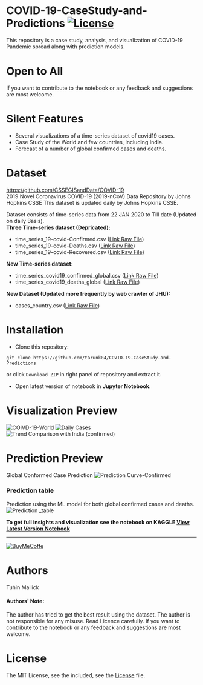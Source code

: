 # COVID-19-CaseStudy-and-Predictions [![License](https://img.shields.io/github/license/mashape/apistatus.svg?maxAge=2592000)](https://github.com/tarunk04/COVID-19-CaseStudy-and-Predictions/blob/master/LICENSE)
This repository is a case study, analysis, and visualization of COVID-19 Pandemic spread along with prediction models.
# Open to All
If you want to contribute to the notebook or any feedback and suggestions are most welcome. 
 

Silent Features 
================
* Several visualizations of a time-series dataset of covid19 cases.   
* Case Study of the World and few countries, including India. 
* Forecast of a number of global confirmed cases and deaths.

Dataset
======
https://github.com/CSSEGISandData/COVID-19
<br>
2019 Novel Coronavirus COVID-19 (2019-nCoV) Data Repository by Johns Hopkins CSSE
This dataset is updated daily by Johns Hopkins CSSE.

Dataset consists of time-series data from 22 JAN 2020 to Till date (Updated on daily Basis).<br>
**Three Time-series dataset (Depricated):**
* time_series_19-covid-Confirmed.csv ([Link Raw File](https://raw.githubusercontent.com/CSSEGISandData/COVID-19/master/csse_covid_19_data/csse_covid_19_time_series/time_series_19-covid-Confirmed.csv))
* time_series_19-covid-Deaths.csv ([Link Raw File](https://raw.githubusercontent.com/CSSEGISandData/COVID-19/master/csse_covid_19_data/csse_covid_19_time_series/time_series_19-covid-Deaths.csv))
* time_series_19-covid-Recovered.csv ([Link Raw File](https://raw.githubusercontent.com/CSSEGISandData/COVID-19/master/csse_covid_19_data/csse_covid_19_time_series/time_series_19-covid-Recovered.csv))

**New Time-series dataset:**
* time_series_covid19_confirmed_global.csv ([Link Raw File](https://raw.githubusercontent.com/CSSEGISandData/COVID-19/master/csse_covid_19_data/csse_covid_19_time_series/time_series_covid19_confirmed_global.csv))
* time_series_covid19_deaths_global ([Link Raw File](https://raw.githubusercontent.com/CSSEGISandData/COVID-19/master/csse_covid_19_data/csse_covid_19_time_series/time_series_covid19_deaths_global.csv))

**New Dataset (Updated more frequently by web crawler of JHU):**
* cases_country.csv ([Link Raw File]("https://raw.githubusercontent.com/CSSEGISandData/COVID-19/web-data/data/cases_country.csv"))

Installation
================
* Clone this repository:  
```console
git clone https://github.com/tarunk04/COVID-19-CaseStudy-and-Predictions
```
or click `Download ZIP` in right panel of repository and extract it.
* Open latest version of notebook in **Jupyter Notebook**.


Visualization Preview
================

![COIVD-19-World](https://github.com/tarunk04/COVID-19-CaseStudy-and-Predictions/blob/master/v61/output/COIVD-19-World.png)
![Daily Cases](https://github.com/tarunk04/COVID-19-CaseStudy-and-Predictions/blob/master/v61/output/daily%20confirmed%20cases%20global.png)
![Trend Comparison with India (confirmed)](https://github.com/tarunk04/COVID-19-CaseStudy-and-Predictions/blob/master/v61/output/Trend%20Comparison%20with%20India%20(confirmed).png)

Prediction Preview
================
Global Conformed Case Prediction
![Prediction Curve-Confirmed](https://github.com/tarunk04/COVID-19-CaseStudy-and-Predictions/blob/master/v61/output/Prediction%20Curve-Confirmed.png)

### Prediction table
Prediction using the ML model for both global confirmed cases and deaths.<br>
![Prediction _table](https://github.com/tarunk04/COVID-19-CaseStudy-and-Predictions/blob/master/v61/2020-04-15%2003_10_17-COVID-19%20Case%20Study%20-%20Analysis%2C%20Viz%20%26%20Comparisons%20_%20Kaggle.png)

<b>To get full insights and visualization see the notebook on KAGGLE [View Latest Version Notebook](https://www.kaggle.com/tarunkr/covid-19-case-study-analysis-viz-comparisons) </b>

--------------------
[![BuyMeCoffe](https://cdn-images-1.medium.com/max/800/1*Dpw8-hNGI2fDmosV4E8DVQ.png)](https://www.buymeacoffee.com/tarunkumar)

# Authors
Tuhin Mallick

#### Authors' Note:<br>
The author has tried to get the best result using the dataset. The author is not responsible for any misuse. Read Licence carefully.
If you want to contribute to the notebook or any feedback and suggestions are most welcome.

# License
The MIT License, see the included, see the [License](https://github.com/tarunk04/COVID-19-CaseStudy-and-Predictions/blob/master/LICENSE) file.

